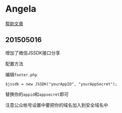 # Angela

[帮助文章](http://fatesinger.com/74850)

## 201505016

增加了微信JSSDK接口分享

配置方法

编辑`footer.php`

	$jssdk = new JSSDK("yourAppID", "yourAppSecret");

替换你的`appid`和`appsecret`即可

注意公众帐号设置中要把你的域名加入到安全域名中	